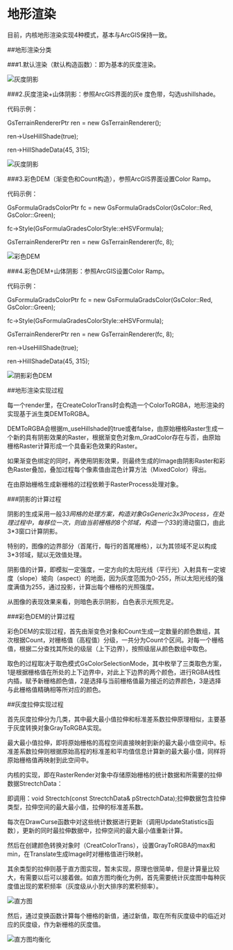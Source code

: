 地形渲染
===


目前，内核地形渲染实现4种模式，基本与ArcGIS保持一致。

##地形渲染分类

###1.默认渲染（默认构造函数）：即为基本的灰度渲染。

![灰度阴影](TerrianRender/hillshade.png)

###2.灰度渲染+山体阴影：参照ArcGIS界面的灰e 度色带，勾选ushillshade。

代码示例：

GsTerrainRendererPtr ren = new GsTerrainRenderer();

ren->UseHillShade(true);

ren->HillShadeData(45, 315);

![灰度阴影](TerrianRender/grad.png)

###3.彩色DEM（渐变色和Count构造），参照ArcGIS界面设置Color Ramp。

代码示例：

GsFormulaGradsColorPtr fc = new GsFormulaGradsColor(GsColor::Red, GsColor::Green);

fc->Style(GsFormulaGradesColorStyle::eHSVFormula);

GsTerrainRendererPtr ren = new GsTerrainRenderer(fc, 8);

![彩色DEM](TerrianRender/Color.png)

###4.彩色DEM+山体阴影：参照ArcGIS设置Color Ramp。

代码示例：

GsFormulaGradsColorPtr fc = new GsFormulaGradsColor(GsColor::Red, GsColor::Green);

fc->Style(GsFormulaGradesColorStyle::eHSVFormula);

GsTerrainRendererPtr ren = new GsTerrainRenderer(fc, 8);

ren->UseHillShade(true);

ren->HillShadeData(45, 315);

![阴影彩色DEM](TerrianRender/ColorHillShade.png)

##地形渲染实现过程

每一个render里，在CreateColorTrans时会构造一个ColorToRGBA，地形渲染的实现基于派生类DEMToRGBA。

DEMToRGBA会根据m_useHillshade的true或者false，由原始栅格Raster生成一个新的具有阴影效果的Raster，根据渐变色对象m_GradColor存在与否，由原始栅格Raster计算形成一个具备彩色效果的Raster。

如果渐变色绑定的同时，再使用阴影效果，则最终生成的Image由阴影Raster和彩色Raster叠加，叠加过程每个像素值由混色计算方法（MixedColor）得出。

在由原始栅格生成新栅格的过程依赖于RasterProcess处理对象。

###阴影的计算过程

阴影的生成采用一般3*3网格的处理方案，构造对象GsGeneric3x3Process，在处理过程中，每移位一次，则由当前栅格的8个邻域，构造一个3*3的滑动窗口，由此3*3窗口计算阴影。

特别的，图像的边界部分（首尾行，每行的首尾栅格），以为其领域不足以构成3*3邻域，赋以无效值处理。

阴影值的计算，即模拟一定强度，一定方向的太阳光线（平行光）入射具有一定坡度（slope）坡向（aspect）的地面，因为灰度范围为0-255，所以太阳光线的强度满值为255，通过投影，计算出每个栅格的光照强度。

从图像的表现效果来看，则暗色表示阴影，白色表示光照充足。

###彩色DEM的计算过程

彩色DEM的实现过程，首先由渐变色对象和Count生成一定数量的颜色数组，其次根据Count，对栅格值（高程值）分级，一共分为Count个区间。对每一个栅格值，根据二分查找其所处的级层（上下边界），按照级层从颜色数组中取色。

取色的过程取决于取色模式GsColorSelectionMode，其中枚举了三类取色方案，1是根据栅格值在所处的上下边界中，对此上下边界的两个颜色，进行RGBA线性内插，赋予新栅格颜色值，2是选择与当前栅格值最为接近的边界颜色，3是选择与此栅格值精确相等所对应的颜色。

##灰度拉伸实现过程

首先灰度拉伸分为几类，其中最大最小值拉伸和标准差系数拉伸原理相似，主要基于灰度转换对象GrayToRGBA实现。

最大最小值拉伸，即将原始栅格的高程空间直接映射到新的最大最小值空间中。标准差系数拉伸则根据原始高程的标准差和平均值信息计算新的最大最小值，同样将原始栅格值再映射到此空间中。

内核的实现，即在RasterRender对象中存储原始栅格的统计数据和所需要的拉伸数据StrectchData：

即调用：void Strectch(const StrectchData& pStrectchData);拉伸数据包含拉伸类型，拉伸空间的最大最小值，拉伸的标准差系数。

每次在DrawCurse函数中对这些统计数据进行更新（调用UpdateStatistics函数），更新的同时最拉伸数据中，拉伸空间的最大最小值重新计算。

然后在创建颜色转换对象时（CreatColorTrans），设置GrayToRGBA的max和min，在Translate生成Image时对栅格值进行映射。

其余类型的拉伸则基于直方图实现，暂未实现，原理也很简单，但是计算量比较大，有需要以后可以接着做。如直方图均衡化为例，首先需要统计灰度图中每种灰度值出现的累积频率（灰度级从小到大排序的累积频率）。

![直方图](TerrianRender/histogram1.png)

然后，通过变换函数计算每个栅格的新值，通过新值，取在所有灰度级中的临近对应的灰度级，作为新栅格的灰度值。

![直方图均衡化](TerrianRender/histogram2.png)

